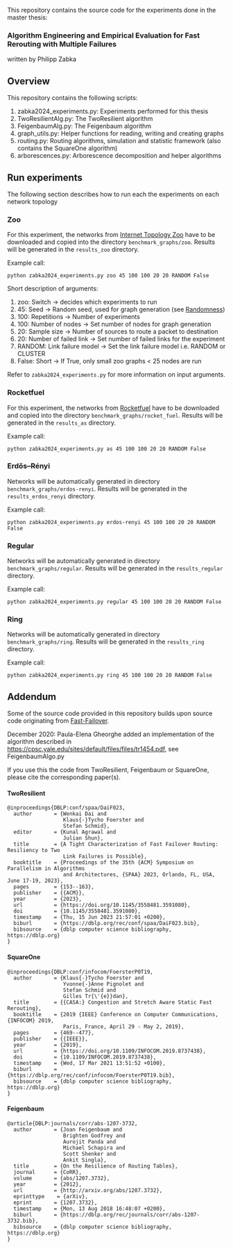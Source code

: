 This repository contains the source code for the experiments done in the master thesis: 
### Algorithm Engineering and Empirical Evaluation for Fast Rerouting with Multiple Failures
written by Philipp Zabka

## Overview

This repository contains the following scripts:
1. zabka2024_experiments.py: Experiments performed for this thesis
2. TwoResilientAlg.py: The TwoResilient algorithm
3. FeigenbaumAlg.py: The Feigenbaum algorithm 
4. graph_utils.py: Helper functions for reading, writing and creating graphs
5. routing.py: Routing algorithms, simulation and statistic framework (also contains the SquareOne algorithm)
7. arborescences.py: Arborescence decomposition and helper algorithms

## Run experiments

The following section describes how to run each the experiments on each network topology

### Zoo

For this experiment, the networks from [Internet Topology Zoo](http://www.topology-zoo.org) have to be downloaded and copied into the directory `benchmark_graphs/zoo`.
Results will be generated in the `results_zoo` directory.

Example call:
```shell
python zabka2024_experiments.py zoo 45 100 100 20 20 RANDOM False
```
Short description of arguments:
1. zoo: Switch -> decides which experiments to run
2. 45: Seed -> Random seed, used for graph generation (see [Randomness](https://networkx.org/documentation/stable/reference/randomness.html))
3. 100: Repetitions -> Number of experiments
4. 100: Number of nodes -> Set number of nodes for graph generation
5. 20: Sample size -> Number of sources to route a packet to destination
6. 20: Number of failed link -> Set number of failed links for the experiment
7. RANDOM: Link failure model -> Set the link failure model i.e. RANDOM or CLUSTER
8. False: Short -> If True, only small zoo graphs < 25 nodes are run 

Refer to `zabka2024_experiments.py` for more information on input arguments.

### Rocketfuel

For this experiment, the networks from [Rocketfuel](https://research.cs.washington.edu/networking/rocketfuel/) have to be downloaded and copied into the directory `benchmark_graphs/rocket_fuel`.
Results will be generated in the `results_as` directory.

Example call:

```shell
python zabka2024_experiments.py as 45 100 100 20 20 RANDOM False
```

### Erdős–Rényi

Networks will be automatically generated in directory `benchmark_graphs/erdos-renyi`.
Results will be generated in the `results_erdos_renyi` directory.

Example call:

```shell
python zabka2024_experiments.py erdos-renyi 45 100 100 20 20 RANDOM False
```

### Regular

Networks will be automatically generated in directory `benchmark_graphs/regular`.
Results will be generated in the `results_regular` directory.

Example call:

```shell
python zabka2024_experiments.py regular 45 100 100 20 20 RANDOM False
```

### Ring

Networks will be automatically generated in directory `benchmark_graphs/ring`.
Results will be generated in the `results_ring` directory.

Example call:

```shell
python zabka2024_experiments.py ring 45 100 100 20 20 RANDOM False
```

## Addendum

Some of the source code provided in this repository builds upon source code originating from [Fast-Failover](https://gitlab.cs.univie.ac.at/ct-papers/fast-failover/-/tree/master). 

December 2020: Paula-Elena Gheorghe added an implementation of the algorithm described in https://cpsc.yale.edu/sites/default/files/files/tr1454.pdf, see FeigenbaumAlgo.py

If you use this the code from TwoResilient, Feigenbaum or SquareOne, please cite the corresponding paper(s).

#### TwoResilient
```
@inproceedings{DBLP:conf/spaa/DaiF023,
  author       = {Wenkai Dai and
                  Klaus{-}Tycho Foerster and
                  Stefan Schmid},
  editor       = {Kunal Agrawal and
                  Julian Shun},
  title        = {A Tight Characterization of Fast Failover Routing: Resiliency to Two
                  Link Failures is Possible},
  booktitle    = {Proceedings of the 35th {ACM} Symposium on Parallelism in Algorithms
                  and Architectures, {SPAA} 2023, Orlando, FL, USA, June 17-19, 2023},
  pages        = {153--163},
  publisher    = {{ACM}},
  year         = {2023},
  url          = {https://doi.org/10.1145/3558481.3591080},
  doi          = {10.1145/3558481.3591080},
  timestamp    = {Thu, 15 Jun 2023 21:57:01 +0200},
  biburl       = {https://dblp.org/rec/conf/spaa/DaiF023.bib},
  bibsource    = {dblp computer science bibliography, https://dblp.org}
}
```

#### SquareOne
```
@inproceedings{DBLP:conf/infocom/FoersterP0T19,
  author       = {Klaus{-}Tycho Foerster and
                  Yvonne{-}Anne Pignolet and
                  Stefan Schmid and
                  Gilles Tr{\'{e}}dan},
  title        = {{CASA:} Congestion and Stretch Aware Static Fast Rerouting},
  booktitle    = {2019 {IEEE} Conference on Computer Communications, {INFOCOM} 2019,
                  Paris, France, April 29 - May 2, 2019},
  pages        = {469--477},
  publisher    = {{IEEE}},
  year         = {2019},
  url          = {https://doi.org/10.1109/INFOCOM.2019.8737438},
  doi          = {10.1109/INFOCOM.2019.8737438},
  timestamp    = {Wed, 17 Mar 2021 13:51:52 +0100},
  biburl       = {https://dblp.org/rec/conf/infocom/FoersterP0T19.bib},
  bibsource    = {dblp computer science bibliography, https://dblp.org}
}
```

#### Feigenbaum
```
@article{DBLP:journals/corr/abs-1207-3732,
  author       = {Joan Feigenbaum and
                  Brighten Godfrey and
                  Aurojit Panda and
                  Michael Schapira and
                  Scott Shenker and
                  Ankit Singla},
  title        = {On the Resilience of Routing Tables},
  journal      = {CoRR},
  volume       = {abs/1207.3732},
  year         = {2012},
  url          = {http://arxiv.org/abs/1207.3732},
  eprinttype    = {arXiv},
  eprint       = {1207.3732},
  timestamp    = {Mon, 13 Aug 2018 16:48:07 +0200},
  biburl       = {https://dblp.org/rec/journals/corr/abs-1207-3732.bib},
  bibsource    = {dblp computer science bibliography, https://dblp.org}
}
```

